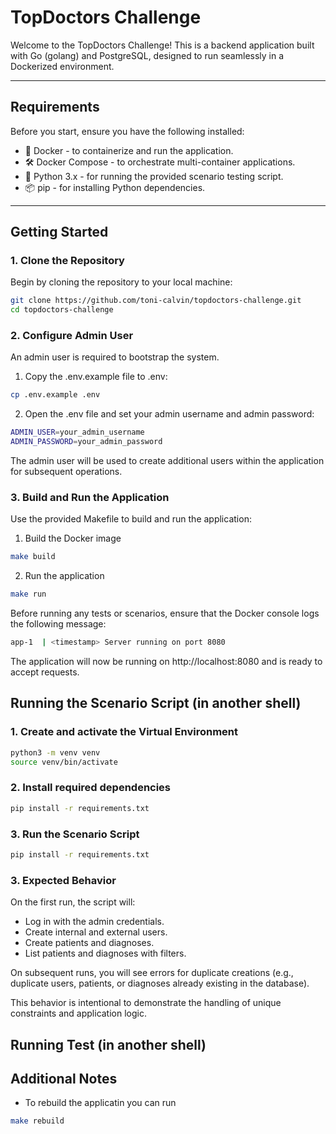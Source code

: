 # TopDoctors Challenge

Welcome to the TopDoctors Challenge! This is a backend application built with Go (golang) and PostgreSQL, designed to run seamlessly in a Dockerized environment.

---

## Requirements
Before you start, ensure you have the following installed:

 - 🐳 Docker - to containerize and run the application.
 - 🛠️ Docker Compose - to orchestrate multi-container applications.
 - 🐍 Python 3.x - for running the provided scenario testing script.
 - 📦 pip - for installing Python dependencies.

---

## Getting Started

### 1. Clone the Repository
Begin by cloning the repository to your local machine:

```bash
git clone https://github.com/toni-calvin/topdoctors-challenge.git
cd topdoctors-challenge
```

### 2. Configure Admin User
An admin user is required to bootstrap the system.

1. Copy the .env.example file to .env:
```bash 
cp .env.example .env 
```
2. Open the .env file and set your admin username and admin password:
```bash 
ADMIN_USER=your_admin_username
ADMIN_PASSWORD=your_admin_password
```
The admin user will be used to create additional users within the application for subsequent operations.

### 3. Build and Run the Application 
Use the provided Makefile to build and run the application:

1. Build the Docker image 
```bash
make build 
```

2. Run the application 
```bash
make run 
```
Before running any tests or scenarios, ensure that the Docker console logs the following message:

```bash
app-1  | <timestamp> Server running on port 8080
```

The application will now be running on http://localhost:8080 and is ready to accept requests.

## Running the Scenario Script (in another shell)
### 1. Create and activate the Virtual Environment 
```bash
python3 -m venv venv
source venv/bin/activate
```
### 2. Install required dependencies
```bash
pip install -r requirements.txt
```

### 3. Run the Scenario Script
```bash
pip install -r requirements.txt
```

### 3. Expected Behavior
On the first run, the script will:
- Log in with the admin credentials.
- Create internal and external users.
- Create patients and diagnoses.
- List patients and diagnoses with filters.

On subsequent runs, you will see errors for duplicate creations (e.g., duplicate users, patients, or diagnoses already existing in the database).

This behavior is intentional to demonstrate the handling of unique constraints and application logic.

## Running Test (in another shell)

## Additional Notes 
- To rebuild the applicatin you can run
```bash
make rebuild
```

